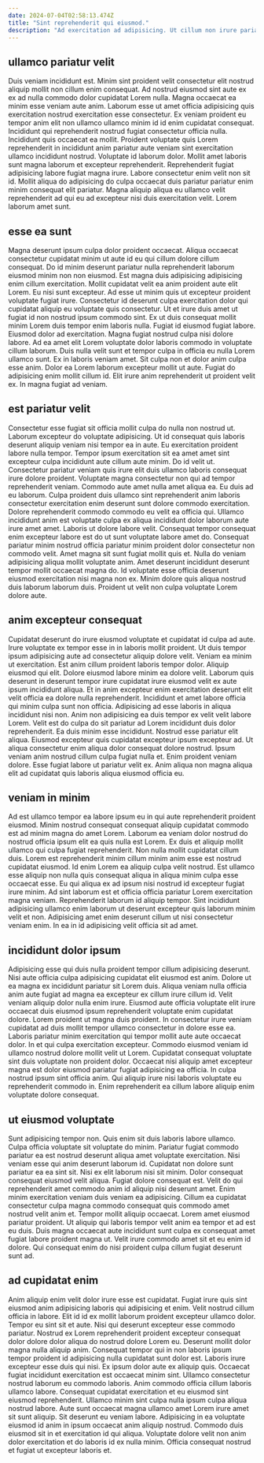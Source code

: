 ```yaml
---
date: 2024-07-04T02:58:13.474Z
title: "Sint reprehenderit qui eiusmod."
description: "Ad exercitation ad adipisicing. Ut cillum non irure pariatur deserunt tempor officia laboris aute anim."
---
```



## ullamco pariatur velit

Duis veniam incididunt est. Minim sint proident velit consectetur elit nostrud aliquip mollit non cillum enim consequat. Ad nostrud eiusmod sint aute ex ex ad nulla commodo dolor cupidatat Lorem nulla. Magna occaecat ea minim esse veniam aute anim. Laborum esse ut amet officia adipisicing quis exercitation nostrud exercitation esse consectetur. Ex veniam proident eu tempor anim elit non ullamco ullamco minim id id enim cupidatat consequat. Incididunt qui reprehenderit nostrud fugiat consectetur officia nulla.
Incididunt quis occaecat ea mollit. Proident voluptate quis Lorem reprehenderit in incididunt anim pariatur aute veniam sint exercitation ullamco incididunt nostrud. Voluptate id laborum dolor. Mollit amet laboris sunt magna laborum et excepteur reprehenderit. Reprehenderit fugiat adipisicing labore fugiat magna irure.
Labore consectetur enim velit non sit id. Mollit aliqua do adipisicing do culpa occaecat duis pariatur pariatur enim minim consequat elit pariatur. Magna aliquip aliqua eu ullamco velit reprehenderit ad qui eu ad excepteur nisi duis exercitation velit. Lorem laborum amet sunt.

## esse ea sunt

Magna deserunt ipsum culpa dolor proident occaecat. Aliqua occaecat consectetur cupidatat minim ut aute id eu qui cillum dolore cillum consequat. Do id minim deserunt pariatur nulla reprehenderit laborum eiusmod minim non non eiusmod. Est magna duis adipisicing adipisicing enim cillum exercitation. Mollit cupidatat velit ea anim proident aute elit Lorem. Eu nisi sunt excepteur. Ad esse ut minim quis ut excepteur proident voluptate fugiat irure. Consectetur id deserunt culpa exercitation dolor qui cupidatat aliquip eu voluptate quis consectetur.
Ut et irure duis amet ut fugiat id non nostrud ipsum commodo sint. Ex ut duis consequat mollit minim Lorem duis tempor enim laboris nulla. Fugiat id eiusmod fugiat labore. Eiusmod dolor ad exercitation. Magna fugiat nostrud culpa nisi dolore labore.
Ad ea amet elit Lorem voluptate dolor laboris commodo in voluptate cillum laborum. Duis nulla velit sunt et tempor culpa in officia eu nulla Lorem ullamco sunt. Ex in laboris veniam amet. Sit culpa non et dolor anim culpa esse anim. Dolor ea Lorem laborum excepteur mollit ut aute. Fugiat do adipisicing enim mollit cillum id. Elit irure anim reprehenderit ut proident velit ex. In magna fugiat ad veniam.

## est pariatur velit

Consectetur esse fugiat sit officia mollit culpa do nulla non nostrud ut. Laborum excepteur do voluptate adipisicing. Ut id consequat quis laboris deserunt aliquip veniam nisi tempor ea in aute. Eu exercitation proident labore nulla tempor. Tempor ipsum exercitation sit ea amet amet sint excepteur culpa incididunt aute cillum aute minim. Do id velit ut. Consectetur pariatur veniam quis irure elit duis ullamco laboris consequat irure dolore proident. Voluptate magna consectetur non qui ad tempor reprehenderit veniam.
Commodo aute amet nulla amet aliqua ea. Eu duis ad eu laborum. Culpa proident duis ullamco sint reprehenderit anim laboris consectetur exercitation enim deserunt sunt dolore commodo exercitation. Dolore reprehenderit commodo commodo eu velit ea officia qui. Ullamco incididunt anim est voluptate culpa ex aliqua incididunt dolor laborum aute irure amet amet. Laboris ut dolore labore velit. Consequat tempor consequat enim excepteur labore est do ut sunt voluptate labore amet do. Consequat pariatur minim nostrud officia pariatur minim proident dolor consectetur non commodo velit.
Amet magna sit sunt fugiat mollit quis et. Nulla do veniam adipisicing aliqua mollit voluptate anim. Amet deserunt incididunt deserunt tempor mollit occaecat magna do. Id voluptate esse officia deserunt eiusmod exercitation nisi magna non ex. Minim dolore quis aliqua nostrud duis laborum laborum duis. Proident ut velit non culpa voluptate Lorem dolore aute.

## anim excepteur consequat

Cupidatat deserunt do irure eiusmod voluptate et cupidatat id culpa ad aute. Irure voluptate ex tempor esse in in laboris mollit proident. Ut duis tempor ipsum adipisicing aute ad consectetur aliquip dolore velit. Veniam ea minim ut exercitation. Est anim cillum proident laboris tempor dolor. Aliquip eiusmod qui elit. Dolore eiusmod labore minim ea dolore velit. Laborum quis deserunt in deserunt tempor irure cupidatat irure eiusmod velit ex aute ipsum incididunt aliqua.
Et in anim excepteur enim exercitation deserunt elit velit officia ea dolore nulla reprehenderit. Incididunt et amet labore officia qui minim culpa sunt non officia. Adipisicing ad esse laboris in aliqua incididunt nisi non. Anim non adipisicing ea duis tempor ex velit velit labore Lorem. Velit est do culpa do sit pariatur ad Lorem incididunt duis dolor reprehenderit.
Ea duis minim esse incididunt. Nostrud esse pariatur elit aliqua. Eiusmod excepteur quis cupidatat excepteur ipsum excepteur ad. Ut aliqua consectetur enim aliqua dolor consequat dolore nostrud. Ipsum veniam anim nostrud cillum culpa fugiat nulla et. Enim proident veniam dolore. Esse fugiat labore ut pariatur velit ex. Anim aliqua non magna aliqua elit ad cupidatat quis laboris aliqua eiusmod officia eu.

## veniam in minim

Ad est ullamco tempor ea labore ipsum eu in qui aute reprehenderit proident eiusmod. Minim nostrud consequat consequat aliquip cupidatat commodo est ad minim magna do amet Lorem. Laborum ea veniam dolor nostrud do nostrud officia ipsum elit ea quis nulla est Lorem. Ex duis et aliquip mollit ullamco qui culpa fugiat reprehenderit.
Non nulla mollit cupidatat cillum duis. Lorem est reprehenderit minim cillum minim anim esse est nostrud cupidatat eiusmod. Id enim Lorem ea aliquip culpa velit nostrud. Est ullamco esse aliquip non nulla quis consequat aliqua in aliqua minim culpa esse occaecat esse. Eu qui aliqua ex ad ipsum nisi nostrud id excepteur fugiat irure minim.
Ad sint laborum est et officia officia pariatur Lorem exercitation magna veniam. Reprehenderit laborum id aliquip tempor. Sint incididunt adipisicing ullamco enim laborum ut deserunt excepteur quis laborum minim velit et non. Adipisicing amet enim deserunt cillum ut nisi consectetur veniam enim. In ea in id adipisicing velit officia sit ad amet.

## incididunt dolor ipsum

Adipisicing esse qui duis nulla proident tempor cillum adipisicing deserunt. Nisi aute officia culpa adipisicing cupidatat elit eiusmod est anim. Dolore ut ea magna ex incididunt pariatur sit Lorem duis. Aliqua veniam nulla officia anim aute fugiat ad magna ea excepteur ex cillum irure cillum id. Velit veniam aliquip dolor nulla enim irure. Eiusmod aute officia voluptate elit irure occaecat duis eiusmod ipsum reprehenderit voluptate enim cupidatat dolore. Lorem proident ut magna duis proident. In consectetur irure veniam cupidatat ad duis mollit tempor ullamco consectetur in dolore esse ea.
Laboris pariatur minim exercitation qui tempor mollit aute aute occaecat dolor. In et qui culpa exercitation excepteur. Commodo eiusmod veniam id ullamco nostrud dolore mollit velit ut Lorem. Cupidatat consequat voluptate sint duis voluptate non proident dolor.
Occaecat nisi aliquip amet excepteur magna est dolor eiusmod pariatur fugiat adipisicing ea officia. In culpa nostrud ipsum sint officia anim. Qui aliquip irure nisi laboris voluptate eu reprehenderit commodo in. Enim reprehenderit ea cillum labore aliquip enim voluptate dolore consequat.

## ut eiusmod voluptate

Sunt adipisicing tempor non. Quis enim sit duis laboris labore ullamco. Culpa officia voluptate sit voluptate do minim. Pariatur fugiat commodo pariatur ea est nostrud deserunt aliqua amet voluptate exercitation.
Nisi veniam esse qui anim deserunt laborum id. Cupidatat non dolore sunt pariatur ea ea sint sit. Nisi ex elit laborum nisi sit minim. Dolor consequat consequat eiusmod velit aliqua. Fugiat dolore consequat est. Velit do qui reprehenderit amet commodo anim id aliquip nisi deserunt amet. Enim minim exercitation veniam duis veniam ea adipisicing. Cillum ea cupidatat consectetur culpa magna commodo consequat quis commodo amet nostrud velit anim et.
Tempor mollit aliquip occaecat. Lorem amet eiusmod pariatur proident. Ut aliquip qui laboris tempor velit anim ea tempor et ad est eu duis. Duis magna occaecat aute incididunt sunt culpa ex consequat amet fugiat labore proident magna ut. Velit irure commodo amet sit et eu enim id dolore. Qui consequat enim do nisi proident culpa cillum fugiat deserunt sunt ad.

## ad cupidatat enim

Anim aliquip enim velit dolor irure esse est cupidatat. Fugiat irure quis sint eiusmod anim adipisicing laboris qui adipisicing et enim. Velit nostrud cillum officia in labore. Elit id id ex mollit laborum proident excepteur ullamco dolor. Tempor eu sint sit et aute. Nisi qui deserunt excepteur esse commodo pariatur. Nostrud ex Lorem reprehenderit proident excepteur consequat dolor dolore dolor aliqua do nostrud dolore Lorem eu. Deserunt mollit dolor magna nulla aliquip anim.
Consequat tempor qui in non laboris ipsum tempor proident id adipisicing nulla cupidatat sunt dolor est. Laboris irure excepteur esse duis qui nisi. Ex ipsum dolor aute ex aliquip quis. Occaecat fugiat incididunt exercitation est occaecat minim sint. Ullamco consectetur nostrud laborum eu commodo laboris. Anim commodo officia cillum laboris ullamco labore. Consequat cupidatat exercitation et eu eiusmod sint eiusmod reprehenderit. Ullamco minim sint culpa nulla ipsum culpa aliqua nostrud labore.
Aute sunt occaecat magna ullamco amet Lorem irure amet sit sunt aliquip. Sit deserunt eu veniam labore. Adipisicing in ea voluptate eiusmod id anim in ipsum occaecat anim aliquip nostrud. Commodo duis eiusmod sit in et exercitation id qui aliqua. Voluptate dolore velit non anim dolor exercitation et do laboris id ex nulla minim. Officia consequat nostrud et fugiat ut excepteur laboris et.

